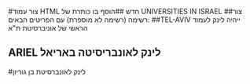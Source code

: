 #צור עמוד HTML חדש
##הוסף בו כותרת של UNIVERSITIES IN ISRAEL
##צור רשימה (רשימה לא מוספרת) עם הפריטים הבאים:
##TEL-AVIV ייהיה לינק לעמוד הראשי של אוניברסיטת ת"א

## ARIEL לינק לאונבריסיטה באריאל
#לינק לאונברסיטת בן גוריון